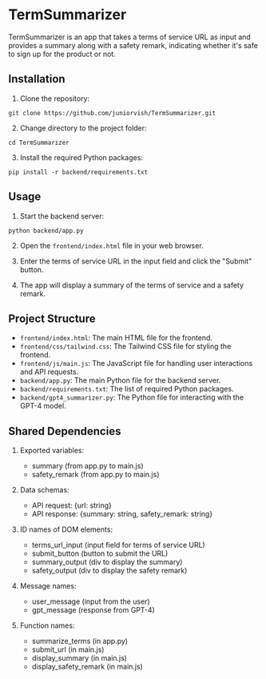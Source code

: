 # TermSummarizer

TermSummarizer is an app that takes a terms of service URL as input and provides a summary along with a safety remark, indicating whether it's safe to sign up for the product or not.

## Installation

1. Clone the repository:

```
git clone https://github.com/juniorvish/TermSummarizer.git
```

2. Change directory to the project folder:

```
cd TermSummarizer
```

3. Install the required Python packages:

```
pip install -r backend/requirements.txt
```

## Usage

1. Start the backend server:

```
python backend/app.py
```

2. Open the `frontend/index.html` file in your web browser.

3. Enter the terms of service URL in the input field and click the "Submit" button.

4. The app will display a summary of the terms of service and a safety remark.

## Project Structure

- `frontend/index.html`: The main HTML file for the frontend.
- `frontend/css/tailwind.css`: The Tailwind CSS file for styling the frontend.
- `frontend/js/main.js`: The JavaScript file for handling user interactions and API requests.
- `backend/app.py`: The main Python file for the backend server.
- `backend/requirements.txt`: The list of required Python packages.
- `backend/gpt4_summarizer.py`: The Python file for interacting with the GPT-4 model.

## Shared Dependencies

1. Exported variables:
   - summary (from app.py to main.js)
   - safety_remark (from app.py to main.js)

2. Data schemas:
   - API request: {url: string}
   - API response: {summary: string, safety_remark: string}

3. ID names of DOM elements:
   - terms_url_input (input field for terms of service URL)
   - submit_button (button to submit the URL)
   - summary_output (div to display the summary)
   - safety_output (div to display the safety remark)

4. Message names:
   - user_message (input from the user)
   - gpt_message (response from GPT-4)

5. Function names:
   - summarize_terms (in app.py)
   - submit_url (in main.js)
   - display_summary (in main.js)
   - display_safety_remark (in main.js)